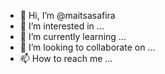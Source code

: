 - 👋 Hi, I’m @maitsasafira
- 👀 I’m interested in ...
- 🌱 I’m currently learning ...
- 💞️ I’m looking to collaborate on ...
- 📫 How to reach me ...

<!---
maitsasafira/maitsasafira is a ✨ special ✨ repository because its `README.md` (this file) appears on your GitHub profile.
You can click the Preview link to take a look at your changes.
--->
